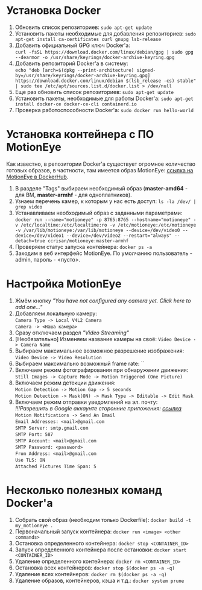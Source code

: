 # Установка Docker
1. Обновить список репозиториев: `sudo apt-get update`
2. Установить пакеты необходимые для добавления репозиториев: `sudo apt-get install ca-certificates curl gnupg lsb-release`
3. Добавить официальный GPG ключ Docker'a:  
`curl -fsSL https://download.docker.com/linux/debian/gpg | sudo gpg --dearmor -o /usr/share/keyrings/docker-archive-keyring.gpg`
4. Добавить репозиторий Docker'a в систему:  
`echo "deb [arch=$(dpkg --print-architecture) signed-by=/usr/share/keyrings/docker-archive-keyring.gpg] https://download.docker.com/linux/debian $(lsb_release -cs) stable" | sudo tee /etc/apt/sources.list.d/docker.list > /dev/null`
5. Еще раз обновить список репозиториев: `sudo apt-get update`
6. Установить пакеты, необходимые для работы Docker'a: `sudo apt-get install docker-ce docker-ce-cli containerd.io`
7. Проверка работоспособности Docker'a: `sudo docker run hello-world`

# Установка контейнера с ПО MotionEye
Как известно, в репозитории Docker'a существует огромное количество готовых образов, в частности, там имеется образ MotionEye: [cсылка на MotionEye в DockerHub](https://hub.docker.com/r/ccrisan/motioneye/).  
1. В разделе "Tags" выбираем необходимый образ (**master-amd64** - для ВМ, **master-armhf** - для одноплатников).
2. Узнаем перечень камер, к которым у нас есть доступ: `ls -la /dev/ | grep video`
3. Устанавливаем необходимый образ с заданными параметрами:  
`docker run --name="motioneye" -p 8765:8765 --hostname="motioneye" -v /etc/localtime:/etc/localtime:ro -v /etc/motioneye:/etc/motioneye -v /var/lib/motioneye:/var/lib/motioneye --device=/dev/video0 --device=/dev/video1 --device=/dev/video2 --restart="always" --detach=true ccrisan/motioneye:master-armhf`
4. Проверяем статус запуска контейнера: `docker ps -a`
5. Заходим в веб интерфейс MotionEye. По умолчанию пользователь - admin, пароль - <пусто>.

# Настройка MotionEye
1. Жмём кнопку *"You have not configured any camera yet. Click here to add one..."*
2. Добавляем локальную камеру:  
`Camera Type -> Local V4L2 Camera`  
`Camera -> <Наша камера>`
3. Сразу отключаем раздел *"Video Streaming"*
4. [Необязательно] Изменяем название камеры на своё: `Video Device -> Camera Name`
5. Выбираем максимальное возможное разрешение изображения: `Video Device -> Video Resolution`
6. Выбираем максимально возможный frame rate: ``
7. Включаем режим фотографирования при обнаружении движения: `Still Images -> Capture Mode -> Motion Triggered (One Picture)`
8. Включаем режим детекции движения:  
`Motion Detection -> Motion Gap -> 5 seconds`  
`Motion Detection -> Mask(ON) -> Mask Type -> Editable -> Edit Mask`
9. Включаем режим отправки уведомлений на эл. почту:  
*!!!Разрешить в Google аккаунте сторонние приложения: [ссылка](https://myaccount.google.com/lesssecureapps)*  
`Motion Notifications -> Send An Email`  
`Email Addresses: <mail>@gmail.com`  
`SMTP Server: smtp.gmail.com`  
`SMTP Port: 587`  
`SMTP Account: <mail>@gmail.com`  
`SMTP Password: <password>`  
`From Address: <mail>@gmail.com`  
`Use TLS: ON`  
`Attached Pictures Time Span: 5`  

# Несколько полезных команд Docker'a
1. Собрать свой образ (необходим только Dockerfile): `docker build -t my_motioneye .`
2. Первоначальный запуск контейнера: `docker run <image> <other commands>`
3. Остановка определенного контейнера: `docker stop <CONTAINER_ID>`
4. Запуск определенного контейнера после остановки: `docker start <CONTAINER_ID>`
5. Удаление определенного контейнера: `docker rm <CONTAINER_ID>`
6. Остановка всех контейнеров: `docker stop $(docker ps -a -q)`
7. Удаление всех контейнеров: `docker rm $(docker ps -a -q)`
8. Удаление образов, контейнеров, кэша и т.д.: `docker system prune`
